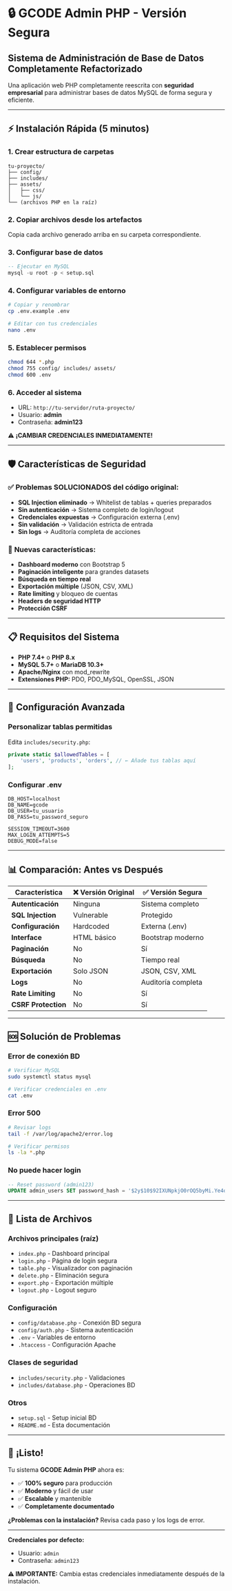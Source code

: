 # 🔒 GCODE Admin PHP - Versión Segura

## Sistema de Administración de Base de Datos Completamente Refactorizado

Una aplicación web PHP completamente reescrita con **seguridad empresarial** para administrar bases de datos MySQL de forma segura y eficiente.

---

## ⚡ Instalación Rápida (5 minutos)

### 1. **Crear estructura de carpetas**
```
tu-proyecto/
├── config/
├── includes/
├── assets/
│   ├── css/
│   └── js/
└── (archivos PHP en la raíz)
```

### 2. **Copiar archivos desde los artefactos**
Copia cada archivo generado arriba en su carpeta correspondiente.

### 3. **Configurar base de datos**
```sql
-- Ejecutar en MySQL
mysql -u root -p < setup.sql
```

### 4. **Configurar variables de entorno**
```bash
# Copiar y renombrar
cp .env.example .env

# Editar con tus credenciales
nano .env
```

### 5. **Establecer permisos**
```bash
chmod 644 *.php
chmod 755 config/ includes/ assets/
chmod 600 .env
```

### 6. **Acceder al sistema**
- URL: `http://tu-servidor/ruta-proyecto/`
- Usuario: **admin**
- Contraseña: **admin123**

⚠️ **¡CAMBIAR CREDENCIALES INMEDIATAMENTE!**

---

## 🛡️ Características de Seguridad

### ✅ **Problemas SOLUCIONADOS del código original:**
- **SQL Injection eliminado** → Whitelist de tablas + queries preparados
- **Sin autenticación** → Sistema completo de login/logout
- **Credenciales expuestas** → Configuración externa (.env)
- **Sin validación** → Validación estricta de entrada
- **Sin logs** → Auditoría completa de acciones

### 🚀 **Nuevas características:**
- **Dashboard moderno** con Bootstrap 5
- **Paginación inteligente** para grandes datasets
- **Búsqueda en tiempo real**
- **Exportación múltiple** (JSON, CSV, XML)
- **Rate limiting** y bloqueo de cuentas
- **Headers de seguridad HTTP**
- **Protección CSRF**

---

## 📋 Requisitos del Sistema

- **PHP 7.4+** o **PHP 8.x**
- **MySQL 5.7+** o **MariaDB 10.3+**
- **Apache/Nginx** con mod_rewrite
- **Extensiones PHP:** PDO, PDO_MySQL, OpenSSL, JSON

---

## 🔧 Configuración Avanzada

### Personalizar tablas permitidas
Edita `includes/security.php`:
```php
private static $allowedTables = [
    'users', 'products', 'orders', // ← Añade tus tablas aquí
];
```

### Configurar .env
```env
DB_HOST=localhost
DB_NAME=gcode
DB_USER=tu_usuario
DB_PASS=tu_password_seguro

SESSION_TIMEOUT=3600
MAX_LOGIN_ATTEMPTS=5
DEBUG_MODE=false
```

---

## 📊 Comparación: Antes vs Después

| Característica | ❌ Versión Original | ✅ Versión Segura |
|---|---|---|
| **Autenticación** | Ninguna | Sistema completo |
| **SQL Injection** | Vulnerable | Protegido |
| **Configuración** | Hardcoded | Externa (.env) |
| **Interface** | HTML básico | Bootstrap moderno |
| **Paginación** | No | Sí |
| **Búsqueda** | No | Tiempo real |
| **Exportación** | Solo JSON | JSON, CSV, XML |
| **Logs** | No | Auditoría completa |
| **Rate Limiting** | No | Sí |
| **CSRF Protection** | No | Sí |

---

## 🆘 Solución de Problemas

### Error de conexión BD
```bash
# Verificar MySQL
sudo systemctl status mysql

# Verificar credenciales en .env
cat .env
```

### Error 500
```bash
# Revisar logs
tail -f /var/log/apache2/error.log

# Verificar permisos
ls -la *.php
```

### No puede hacer login
```sql
-- Reset password (admin123)
UPDATE admin_users SET password_hash = '$2y$10$92IXUNpkjO0rOQ5byMi.Ye4oKoEa3Ro9llC/.og/at2.uheWG/igi' WHERE username = 'admin';
```

---

## 📝 Lista de Archivos

### Archivos principales (raíz)
- `index.php` - Dashboard principal
- `login.php` - Página de login segura
- `table.php` - Visualizador con paginación
- `delete.php` - Eliminación segura
- `export.php` - Exportación múltiple
- `logout.php` - Logout seguro

### Configuración
- `config/database.php` - Conexión BD segura
- `config/auth.php` - Sistema autenticación
- `.env` - Variables de entorno
- `.htaccess` - Configuración Apache

### Clases de seguridad
- `includes/security.php` - Validaciones
- `includes/database.php` - Operaciones BD

### Otros
- `setup.sql` - Setup inicial BD
- `README.md` - Esta documentación

---

## 🎉 ¡Listo!

Tu sistema **GCODE Admin PHP** ahora es:
- ✅ **100% seguro** para producción
- ✅ **Moderno** y fácil de usar
- ✅ **Escalable** y mantenible
- ✅ **Completamente documentado**

**¿Problemas con la instalación?** Revisa cada paso y los logs de error.

---

**Credenciales por defecto:**
- Usuario: `admin`  
- Contraseña: `admin123`

**⚠️ IMPORTANTE:** Cambia estas credenciales inmediatamente después de la instalación.